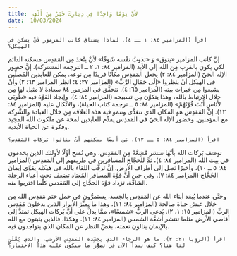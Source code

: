 ```yaml
---
title:  لأَنَّ يَوْمًا وَاحِدًا فِي دِيَارِكَ خَيْرٌ مِنْ أَلْفٍ
date:  10/03/2024
---
```


`اقرأ (المزامير ٨٤: ١ ــ ٤). لماذا يشتاق كاتب المزمور لأنْ يسكن في الهيكل؟`

إنَّ كاتب المزامير «يتوق» وَ «تذوبُ نفْسه شَوقًا» لأنْ يتَّخذ مِن المَقدِس مسكنه الدائم لكي يكون بالقرب مِن الله إلى الأبد (المزامير ٨٤: ١، ٢ ــ الترجمة المشتركة). إنَّ حضور الإله الحيّ (المزامير ٨٤: ٢) يجعل المَقدِس مكانًا فريدًا مِن نوعه. يمكن للعابدين المُصلِّين في الهيكل أنْ ينظروا «إِلَى جَمَالِ الرَّبِّ» (المزامير ٢٧: ٤؛ انظر المزامير ٦٣: ٢) وأنْ يشبعوا مِن خيرات بيته (المزامير ٦٥: ٤). تتحقَّق في المزمور ٨٤ سعادة لا مثيل لها مِن خلال الارتباط بالله، وهذا يتكوَّن مِن تسبيحه (المزامير ٨٤: ٤)، وإيجاد القوَّة فيه «طُوبَى لأُنَاسٍ أَنْتَ قُوَّتُهُمْ» (المزامير ٨٤: ٥ ــ ترجمة كتاب الحياة)، والاتِّكال عليه (المزامير ٨٤: ١٢). إنَّ المَقدِس هو المكان الذي تتغذَّى وتنمو فيه هذه العلاقة مِن خلال العبادة والشَّرِكة مع المؤمنين. وحضور الإله الحيّ في المَقدِس يقدِّم للعابدين لمحة عن ملكوت الله المجيد وفكرة عن الحياة الأبدية.

`اقرأ (المزامير ٨٤: ٥ ــ ١٢). مَن أيضًا يمكنهم أنْ ينالوا بَركات المَقدِس؟`

توصَف بَركات الله بأنَّها تنتشر مُشِعَّةً مِن المَقدِس، وهي تُمنح أوَّلًا لأولئك الذين يخدمون في بيت الله (المزامير ٨٤: ٤)، ثمَّ للحجَّاج المسافرين في طريقهم إلى المَقدِس (المزامير ٨٤: ٥ ــ ١٠)، وأخيرًا تصل إلى أطراف الأرض. إنَّ ترقُّب اللقاء بالله في هيكله يقوِّي إيمان الحُجَّاج (المزامير ٨٤: ٧). وفي حين أنَّ قوَّة المسافر المُعتاد تضعف تحت أعباء الرحلة الشاقَّة، تزداد قوَّة الحجَّاج إلى المَقدس كلَّما اقتربوا منه.

وحتَّى عندما يُبعَد أبناء الله عن المَقدِس بالجسد، يستمرُّون في حمل ختم مَقدِس الله مِن خلال عيش حياة صالحة (المزامير ٨٤: ١١)، وهذا ما يميِّز الأبرار الذين يدخلون مَقدِس الربِّ (المزامير ١٥: ١، ٢). يُدعى الربُّ  «شمسًا»، ممَّا يدلُّ على أنَّ بَركات الهيكل تمتدُّ إلى أقاصي الأرض مثلما تنتشر أشعَّة الشمس (المزامير ٨٤: ١١). وهكذا، فالذين يثبتون مع الله بالإيمان ينالون نعمته، بغضِّ النظر عن المكان الذي يتواجدون فيه.

`اقرأ (الرؤيا ٢١: ٣). ما هو الرجاء الذي يجسِّده المَقدِس الأرضي، والذي يُعْلَن لنا هنا؟ كيف نبدأ الآن في تصوُّر ما سيكون عليه هذا الاختبار؟`